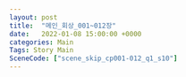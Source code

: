 ```yaml
---
layout: post
title:  "메인_회상_001~012장"
date:   2022-01-08 15:00:00 +0000
categories: Main
Tags: Story Main
SceneCode: ["scene_skip_cp001-012_q1_s10"]
---
```


